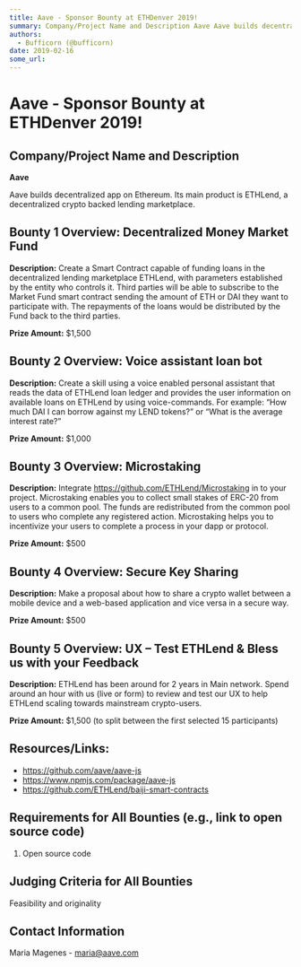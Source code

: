 ```yaml
---
title: Aave - Sponsor Bounty at ETHDenver 2019!
summary: Company/Project Name and Description Aave Aave builds decentralized app on Ethereum. Its main product is ETHLend, a decentralized crypto backed lending marketplace. Bounty 1 Overview- Decentralized Money Market Fund Description- Create a Smart Contract capable of funding loans in the decentralized lending marketplace ETHLend, with parameters established by the entity who controls it. Third parties will be able to subscribe to the Market Fund smart contract sending the amount of ETH or DAI they w
authors:
  - Bufficorn (@bufficorn)
date: 2019-02-16
some_url: 
---
```


# Aave - Sponsor Bounty at ETHDenver 2019!


## Company/Project Name and Description

**Aave**

Aave builds decentralized app on Ethereum. Its main product is ETHLend, a decentralized crypto backed lending marketplace.

## Bounty 1 Overview: Decentralized Money Market Fund

**Description:** Create a Smart Contract capable of funding loans in the decentralized lending marketplace ETHLend, with parameters established by the entity who controls it. Third parties will be able to subscribe to the Market Fund smart contract sending the amount of  ETH or DAI  they want to participate with. The repayments of the loans would be distributed by the Fund back to the third parties.

**Prize Amount:** $1,500

## Bounty 2 Overview: Voice assistant loan bot

**Description:** Create a skill using a voice enabled personal assistant that reads the data of ETHLend loan ledger and provides the user information on available loans on ETHLend by using voice-commands. For example: “How much DAI I can borrow against my LEND tokens?” or “What is the average interest rate?” 

**Prize Amount:** $1,000

## Bounty 3 Overview: Microstaking

**Description:** Integrate https://github.com/ETHLend/Microstaking in to your project. Microstaking enables you to collect small stakes of ERC-20 from users to a common pool. The funds are redistributed from the common pool to users who complete any registered action. Microstaking helps you to incentivize your users to complete a process in your dapp or protocol.

**Prize Amount:** $500

## Bounty 4 Overview: Secure Key Sharing

**Description:** Make a proposal about how to share a crypto wallet between a mobile device and a web-based application and vice versa in a secure way. 

**Prize Amount:** $500

## Bounty 5 Overview: UX – Test ETHLend & Bless us with your Feedback

**Description:** ETHLend has been around for 2 years in Main network. Spend around an hour with us (live or form) to review and test our UX to help ETHLend scaling towards mainstream crypto-users. 

**Prize Amount:** $1,500 (to split between the first selected 15 participants)

## Resources/Links:
- https://github.com/aave/aave-js
- https://www.npmjs.com/package/aave-js
- https://github.com/ETHLend/baiji-smart-contracts

## Requirements for All Bounties (e.g., link to open source code)

1. Open source code

## Judging Criteria for All Bounties

Feasibility and originality

## Contact Information

Maria Magenes - maria@aave.com


